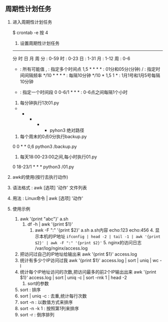 





## 周期性计划任务

1. 进入周期性计划任务

   $ crontab -e 
     按 4 

   1. 设置周期性计划任务

   ------

   分  时  日  月  周
   分 : 0-59
   时 : 0-23
   日 : 1-31
   月 : 1-12
   周 : 0-6

   - : 所有可能值
     , : 指定多个时间点
       1,5 * * * * : 01分和05分(分钟)
     / : 指定时间间隔频率
       */10 * * * * : 每隔10分钟
       */10 * 1,5 1 * : 1月1号和1月5号每隔10分钟

   - : 指定一个时间段
     0 0-6/1 * * * : 0-6点之间每隔1个小时

   1. 每分钟执行1次01.py

   - - - - - pyhon3 绝对路径

   1. 每个周末的0点0分执行backup.py

   0 0 * * 0,6 python3 /backup.py

   1. 每天18:00-23:00之间,每小时执行01.py

   0 18-23/1 * * * python3 /01.py

2. awk的使用(按行去执行动作)

3. 语法格式 : awk [选项] '动作' 文件列表

4. 用法 : Linux命令 | awk [选项] '动作'

5. 使用示例

   1. awk '{print "abc"}' a.sh
      1. df -h | awk '{print $1}'
         1. awk -F ":" '{print $2}' a.sh
            a.sh内容
            echo:123
            echo:456
                   4. 显示本机的IP地址 
                      `ifconfig | head -2 | tail -1 | awk '{print $2}' | awk -F ":" '{print $2}'`
                   5. nginx的访问日志
                      /var/log/nginx/access.log
   2. 把访问过自己的IP地址给输出来
      awk '{print $1}' access.log
   3. 统计有多少个IP访问过我
      awk '{print $1}' access.log | sort | uniq | wc -l
   4. 统计每个IP地址访问的次数,把访问最多的前2个IP输出出来
      awk '{print $1}' access.log | sort | uniq -c | sort -rnk 1 | head -2
      1. sort的参数
   5. sort : 排序
   6. sort | uniq -c : 去重,统计每行次数
   7. sort -n : 以数值方式来排序
   8. sort -n -k 1 : 按照第1列来排序
   9. sort -r  : 倒序排列
